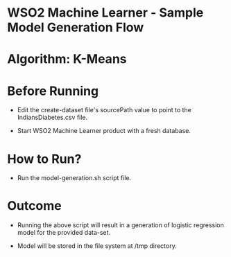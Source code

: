 WSO2 Machine Learner - Sample Model Generation Flow
===================================================

Algorithm: K-Means
==============================

Before Running
==============

* Edit the create-dataset file's sourcePath value to point to the IndiansDiabetes.csv file.

* Start WSO2 Machine Learner product with a fresh database.

How to Run?
===========

* Run the model-generation.sh script file.

Outcome
=======

* Running the above script will result in a generation of logistic regression model for the provided data-set.

* Model will be stored in the file system at /tmp directory.
